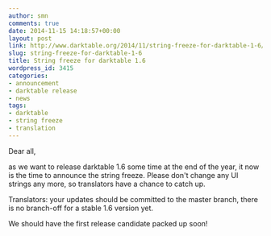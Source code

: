 ```yaml
---
author: smn
comments: true
date: 2014-11-15 14:18:57+00:00
layout: post
link: http://www.darktable.org/2014/11/string-freeze-for-darktable-1-6/
slug: string-freeze-for-darktable-1-6
title: String freeze for darktable 1.6
wordpress_id: 3415
categories:
- announcement
- darktable release
- news
tags:
- darktable
- string freeze
- translation
---
```


Dear all,

as we want to release darktable 1.6 some time at the end of the year, it now is the time to announce the string freeze. Please don't change any UI strings any more, so translators have a chance to catch up.

Translators: your updates should be committed to the master branch, there is no branch-off for a stable 1.6 version yet.

We should have the first release candidate packed up soon!
